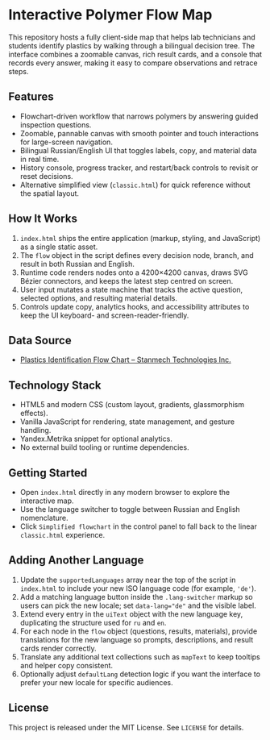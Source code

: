 # Interactive Polymer Flow Map

This repository hosts a fully client-side map that helps lab technicians and students identify plastics by walking through a bilingual decision tree. The interface combines a zoomable canvas, rich result cards, and a console that records every answer, making it easy to compare observations and retrace steps.

## Features
- Flowchart-driven workflow that narrows polymers by answering guided inspection questions.
- Zoomable, pannable canvas with smooth pointer and touch interactions for large-screen navigation.
- Bilingual Russian/English UI that toggles labels, copy, and material data in real time.
- History console, progress tracker, and restart/back controls to revisit or reset decisions.
- Alternative simplified view (`classic.html`) for quick reference without the spatial layout.

## How It Works
1. `index.html` ships the entire application (markup, styling, and JavaScript) as a single static asset.
2. The `flow` object in the script defines every decision node, branch, and result in both Russian and English.
3. Runtime code renders nodes onto a 4200×4200 canvas, draws SVG Bézier connectors, and keeps the latest step centred on screen.
4. User input mutates a state machine that tracks the active question, selected options, and resulting material details.
5. Controls update copy, analytics hooks, and accessibility attributes to keep the UI keyboard- and screen-reader-friendly.

## Data Source
- [Plastics Identification Flow Chart – Stanmech Technologies Inc.](https://www.stanmech.com/articles/plastics-identification-flow-chart#:~:text=Plastics%20Identification%20Flow%20Chart%20-%20Articles,Roofing)


## Technology Stack
- HTML5 and modern CSS (custom layout, gradients, glassmorphism effects).
- Vanilla JavaScript for rendering, state management, and gesture handling.
- Yandex.Metrika snippet for optional analytics.
- No external build tooling or runtime dependencies.

## Getting Started
- Open `index.html` directly in any modern browser to explore the interactive map.
- Use the language switcher to toggle between Russian and English nomenclature.
- Click `Simplified flowchart` in the control panel to fall back to the linear `classic.html` experience.

## Adding Another Language
1. Update the `supportedLanguages` array near the top of the script in `index.html` to include your new ISO language code (for example, `'de'`).
2. Add a matching language button inside the `.lang-switcher` markup so users can pick the new locale; set `data-lang="de"` and the visible label.
3. Extend every entry in the `uiText` object with the new language key, duplicating the structure used for `ru` and `en`.
4. For each node in the `flow` object (questions, results, materials), provide translations for the new language so prompts, descriptions, and result cards render correctly.
5. Translate any additional text collections such as `mapText` to keep tooltips and helper copy consistent.
6. Optionally adjust `defaultLang` detection logic if you want the interface to prefer your new locale for specific audiences.

## License
This project is released under the MIT License. See `LICENSE` for details.
